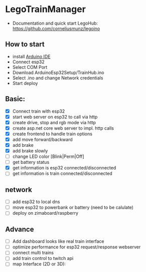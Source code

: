 # LegoTrainManager

- Documentation and quick start LegoHub: https://github.com/corneliusmunz/legoino

## How to start

- install [Arduino IDE](https://www.arduino.cc/en/software)
- Connect esp32
- Select COM Port
- Download ArduinoEsp32Setup/TrainHub.ino
- Select .ino and change Network credentials
- Start deploy
  
## Basic:
- [x] Connect train with esp32
- [x] start web server on esp32 to call via http
- [x] create drive, stop and rgb mode via http  
- [x] create asp.net core web server to impl. http calls
- [x] create frontend to handle train options
- [x] add move forward/backward
- [x] add brake 
- [x] add brake slowly 
- [ ] change LED color [Blink|Perm|Off]
- [ ] get battery status
- [x] get information is esp32 connected/disconnected
- [ ] get information is train connected/disconnected

## network
- [ ] add esp32 to local dns
- [ ] move esp32 to powerbank or battery (need to be calulate)
- [ ] deploy on zimaboard/raspberry
      
## Advance
- [ ] Add dashboard looks like real train interface
- [ ] optimize performance for esp32 request/response webserver
- [ ] connect multi trains 
- [ ] add train control to twitch api 
- [ ] map Interface (2D or 3D):
